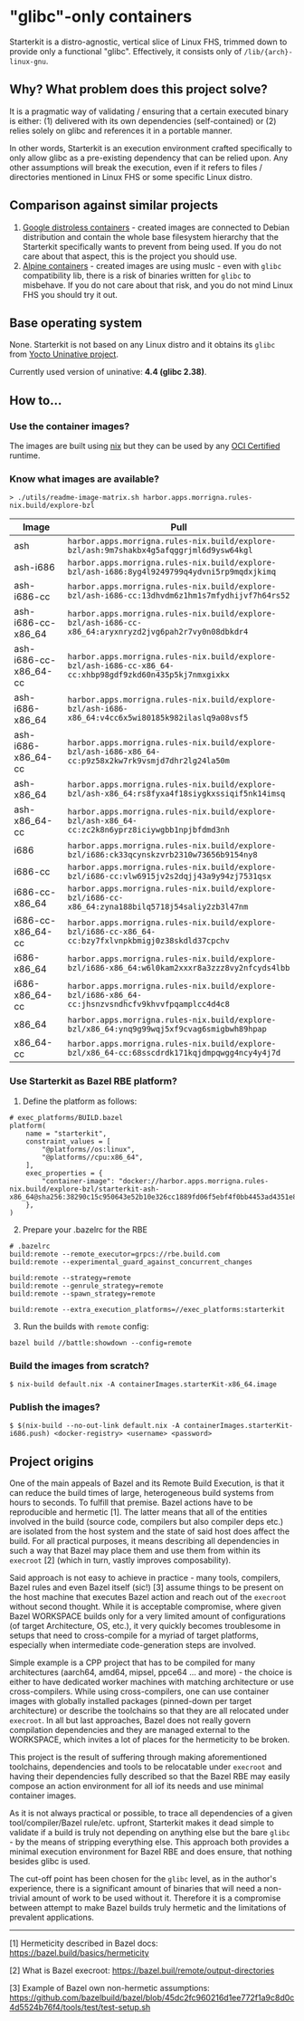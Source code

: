 # "glibc"-only containers

Starterkit is a distro-agnostic, vertical slice of Linux FHS, trimmed down to provide only a functional "glibc". Effectively, it consists only of `/lib/{arch}-linux-gnu`.

## Why? What problem does this project solve?
It is a pragmatic way of validating / ensuring that a certain executed binary is either: (1) delivered with its own dependencies (self-contained) or (2) relies solely on glibc and references it in a portable manner.

In other words, Starterkit is an execution environment crafted specifically to only allow glibc as a pre-existing dependency that can be relied upon. Any other assumptions will break the execution, even if it refers to files / directories mentioned in Linux FHS or some specific Linux distro.

## Comparison against similar projects
1. [Google distroless containers](https://github.com/GoogleContainerTools/distroless) - created images are connected to Debian distribution and contain the whole base filesystem hierarchy that the Starterkit specifically wants to prevent from being used. If you do not care about that aspect, this is the project you should use.
2. [Alpine containers](https://github.com/alpinelinux/docker-alpine) - created images are using muslc - even with `glibc` compatibility lib, there is a risk of binaries written for `glibc` to misbehave. If you do not care about that risk, and you do not mind Linux FHS you should try it out.

## Base operating system

None. Starterkit is not based on any Linux distro and it obtains its `glibc` from [Yocto Uninative project](https://docs.yoctoproject.org/gatesgarth/ref-manual/ref-classes.html#uninative-bbclass). 

Currently used version of uninative: **4.4 (glibc 2.38)**.

## How to...

### Use the container images?

The images are built using [nix](https://nixos.org/explore/) but they can be used by any [OCI Certified](https://opencontainers.org/community/certified/) runtime.

### Know what images are available?

`> ./utils/readme-image-matrix.sh harbor.apps.morrigna.rules-nix.build/explore-bzl`

<!-- BEGIN mdsh -->
| Image | Pull |
| ---   | ---  |
| ash | `harbor.apps.morrigna.rules-nix.build/explore-bzl/ash:9m7shakbx4g5afqggrjml6d9ysw64kgl` |
| ash-i686 | `harbor.apps.morrigna.rules-nix.build/explore-bzl/ash-i686:8yg4l9249799q4ydvni5rp9mqdxjkimq` |
| ash-i686-cc | `harbor.apps.morrigna.rules-nix.build/explore-bzl/ash-i686-cc:13dhvdm6z1hm1s7mfydhijvf7h64rs52` |
| ash-i686-cc-x86_64 | `harbor.apps.morrigna.rules-nix.build/explore-bzl/ash-i686-cc-x86_64:aryxnryzd2jvg6pah2r7vy0n08dbkdr4` |
| ash-i686-cc-x86_64-cc | `harbor.apps.morrigna.rules-nix.build/explore-bzl/ash-i686-cc-x86_64-cc:xhbp98gdf9zkd60n435p5kj7nmxgixkx` |
| ash-i686-x86_64 | `harbor.apps.morrigna.rules-nix.build/explore-bzl/ash-i686-x86_64:v4cc6x5wi80185k982ilaslq9a08vsf5` |
| ash-i686-x86_64-cc | `harbor.apps.morrigna.rules-nix.build/explore-bzl/ash-i686-x86_64-cc:p9z58x2kw7rk9vsmjd7dhr2lg24la50m` |
| ash-x86_64 | `harbor.apps.morrigna.rules-nix.build/explore-bzl/ash-x86_64:rs8fyxa4f18siygkxssiqif5nk14imsq` |
| ash-x86_64-cc | `harbor.apps.morrigna.rules-nix.build/explore-bzl/ash-x86_64-cc:zc2k8n6yprz8iciywgbb1npjbfdmd3nh` |
| i686 | `harbor.apps.morrigna.rules-nix.build/explore-bzl/i686:ck33qcynskzvrb2310w73656b9154ny8` |
| i686-cc | `harbor.apps.morrigna.rules-nix.build/explore-bzl/i686-cc:vlw6915jv2s2dqjj43a9y94zj7531qsx` |
| i686-cc-x86_64 | `harbor.apps.morrigna.rules-nix.build/explore-bzl/i686-cc-x86_64:zyna188bilq5718j54saliy2zb3l47nm` |
| i686-cc-x86_64-cc | `harbor.apps.morrigna.rules-nix.build/explore-bzl/i686-cc-x86_64-cc:bzy7fxlvnpkbmigj0z38skdld37cpchv` |
| i686-x86_64 | `harbor.apps.morrigna.rules-nix.build/explore-bzl/i686-x86_64:w6l0kam2xxxr8a3zzz8vy2nfcyds4lbb` |
| i686-x86_64-cc | `harbor.apps.morrigna.rules-nix.build/explore-bzl/i686-x86_64-cc:jhsnzvsndhcfv9khvvfpqamplcc4d4c8` |
| x86_64 | `harbor.apps.morrigna.rules-nix.build/explore-bzl/x86_64:ynq9g99wqj5xf9cvag6smigbwh89hpap` |
| x86_64-cc | `harbor.apps.morrigna.rules-nix.build/explore-bzl/x86_64-cc:68sscdrdk171kqjdmpqwgg4ncy4y4j7d` |
<!-- END mdsh -->

### Use Starterkit as Bazel RBE platform?
1. Define the platform as follows:
```
# exec_platforms/BUILD.bazel
platform(
    name = "starterkit",
    constraint_values = [
        "@platforms//os:linux",
        "@platforms//cpu:x86_64",
    ],
    exec_properties = {
        "container-image": "docker://harbor.apps.morrigna.rules-nix.build/explore-bzl/starterkit-ash-x86_64@sha256:38290c15c950643e52b10e326cc1889fd06f5ebf4f0bb4453ad4351e8e8daf0f",
    },
)
```

2. Prepare your .bazelrc for the RBE
```
# .bazelrc
build:remote --remote_executor=grpcs://rbe.build.com
build:remote --experimental_guard_against_concurrent_changes

build:remote --strategy=remote
build:remote --genrule_strategy=remote
build:remote --spawn_strategy=remote

build:remote --extra_execution_platforms=//exec_platforms:starterkit
```

3. Run the builds with `remote` config:
```
bazel build //battle:showdown --config=remote
```

### Build the images from scratch?

```
$ nix-build default.nix -A containerImages.starterKit-x86_64.image
```

### Publish the images?

```
$ $(nix-build --no-out-link default.nix -A containerImages.starterKit-i686.push) <docker-registry> <username> <password>
```

## Project origins
One of the main appeals of Bazel and its Remote Build Execution, is that it can reduce the build times of large, heterogeneous build systems from hours to seconds. To fulfill that premise. Bazel actions have to be reproducible and hermetic [1]. The latter means that all of the entities involved in the build (source code, compilers but also compiler deps etc.) are isolated from the host system and the state of said host does affect the build. For all practical purposes, it means describing all dependencies in such a way that Bazel may place  them and use them from within its `execroot` [2] (which in turn, vastly improves composability). 

Said approach is not easy to achieve in practice - many tools, compilers, Bazel rules and even Bazel itself (sic!) [3] assume things to be present on the host machine that executes Bazel action and reach out of the `execroot` without second thought. While it is acceptable compromise, where given Bazel WORKSPACE builds only for a very limited amount of configurations (of target Architecture, OS, etc.), it very quickly becomes troublesome in setups that need to cross-compile for a myriad of target platforms, especially when intermediate code-generation steps are involved. 

Simple example is a CPP project that has to be compiled for many architectures (aarch64, amd64, mipsel, ppce64 … and more)  - the choice is either to have dedicated worker machines with matching architecture or use cross-compilers. While using cross-compilers, one can use container images with globally installed packages (pinned-down per target architecture) or describe the toolchains so that they are all relocated under `execroot`. In all but last approaches, Bazel does not really govern compilation dependencies and they are managed external to the WORKSPACE, which invites a lot of places for the hermeticity to be broken.  

This project is the result of suffering through making aforementioned toolchains, dependencies and tools to be relocatable under `execroot` and having their dependencies fully described so that the Bazel RBE may easily compose an action environment for all iof its needs and use minimal container images. 

As it is not always practical or possible, to trace all dependencies of a given tool/compiler/Bazel rule/etc. upfront, Starterkit makes it dead simple to validate if a build is truly not depending on anything else but the bare `glibc` - by the means of stripping everything else. This approach both provides a minimal execution environment for Bazel RBE and does ensure, that nothing besides glibc is used. 

The cut-off point has been chosen for the `glibc` level, as in the author's experience, there is a significant amount of binaries that will need a non-trivial amount of work to be used without it. Therefore it is a compromise between attempt to make Bazel builds truly hermetic and the limitations of prevalent applications. 

---

[1] Hermeticity described in Bazel docs: https://bazel.build/basics/hermeticity 

[2] What is Bazel execroot: https://bazel.buil/remote/output-directories 

[3] Example of Bazel own non-hermetic assumptions: https://github.com/bazelbuild/bazel/blob/45dc2fc960216d1ee772f1a9c8d0c4d5524b76f4/tools/test/test-setup.sh 
